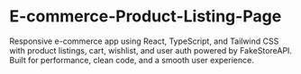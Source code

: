 # E-commerce-Product-Listing-Page
Responsive e-commerce app using React, TypeScript, and Tailwind CSS with product listings, cart, wishlist, and user auth powered by FakeStoreAPI. Built for performance, clean code, and a smooth user experience.
